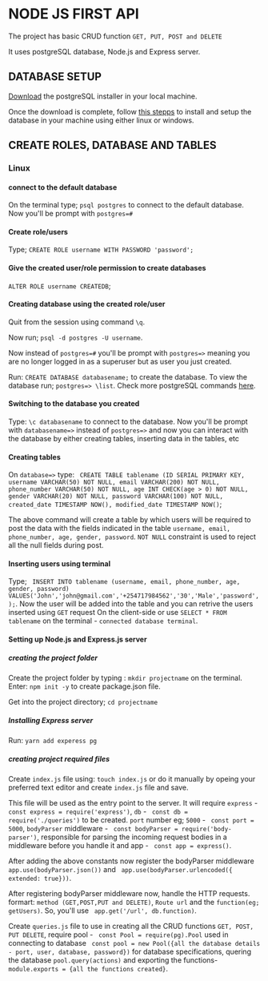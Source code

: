 # NODE JS FIRST API
The project has basic CRUD function `GET, PUT, POST and DELETE`

It uses postgreSQL database, Node.js and Express server.

## DATABASE SETUP
[Download](https://www.postgresql.org/download/) the postgreSQL installer in your local machine.

Once the download is complete, follow [this stepps](https://www.w3resource.com/PostgreSQL/install-postgresql-on-linux-and-windows.php) to install and setup the database in your machine using either linux or windows.

## CREATE ROLES, DATABASE AND TABLES

### Linux
#### connect to the default database
On the terminal type; `psql postgres` to connect to the default database. Now you'll be prompt with  `postgres=#`
####  Create role/users
Type; `CREATE ROLE username WITH PASSWORD 'password';`

#### Give the created user/role permission to create databases
`ALTER ROLE username CREATEDB`;

#### Creating database using the created role/user
Quit from the session using command `\q`.

Now run; `psql -d postgres -U username`.

Now instead of `postgres=#` you'll be prompt with `postgres=>` meaning you are no longer logged in as a superuser but as user you just created.

Run: `CREATE DATABASE databasename;` to create the database.
To view the database run; `postgres=> \list`. Check more postgreSQL commands [here](https://www.postgresqltutorial.com/psql-commands/).

#### Switching to the database you created
Type: `\c databasename` to connect to the database. Now you'll be prompt with `databasename=>` instead of `postgres=>` and now you can interact with the database by either creating tables, inserting data in the tables, etc

#### Creating tables
On `database=>` type: ` CREATE TABLE tablename (ID SERIAL PRIMARY KEY, username VARCHAR(50) NOT NULL, email VARCHAR(200) NOT NULL, phone_number VARCHAR(50) NOT NULL, age INT CHECK(age > 0) NOT NULL, gender VARCHAR(20) NOT NULL, password VARCHAR(100) NOT NULL, created_date TIMESTAMP NOW(), modified_date TIMESTAMP NOW()`;

The above command will create a table by which users will be required to post the data with the fields indicated in the table `username, email, phone_number, age, gender, password`. `NOT NULL` constraint is used to reject all the null fields during post.

#### Inserting users using terminal
Type; ` INSERT INTO tablename (username, email, phone_number, age, gender, password) VALUES('John','john@gmail.com','+254717984562','30','Male','password',);`. Now the user will be added into the table and you can retrive the users inserted using `GET` request On the client-side or use `SELECT * FROM tablename` on the terminal -  `connected database terminal`.

#### Setting up Node.js and Express.js server
##### creating the project folder
Create the project folder by typing : `mkdir projectname` on the terminal.
Enter: `npm init -y` to create package.json file.

Get into the project directory; `cd projectname`

##### Installing Express server
Run: `yarn add experess pg`

##### creating project required files
Create `index.js` file using: `touch index.js` or do it manually by opeing your preferred text editor and create `index.js` file and save. 

This file will be used as the entry point to the server. It will require `express` - ` const express = require('express')`, `db` - ` const db = require('./queries')` to be created. `port` number eg; `5000` - ` const port = 5000`, `bodyParser` middleware  - ` const bodyParser = require('body-parser')`, responsible for parsing the incoming request bodies in a middleware before you handle it and  app - ` const app = express()`.

After adding the above constants now register the bodyParser middleware ` app.use(bodyParser.json())` and ` app.use(bodyParser.urlencoded({ extended: true}))`.

After registering bodyParser middleware now, handle the HTTP requests. formart: `method (GET,POST,PUT and DELETE)`, `Route url` and the `function(eg; getUsers)`. So, you'll use ` app.get('/url', db.function)`.

Create `queries.js` file to use in creating all the CRUD functions `GET, POST, PUT DELETE`, require pool - ` const Pool = require(pg).Pool` used in connecting to database ` const pool = new Pool({all the database details - port, user, database, password})` for database specifications, quering the database `pool.query(actions)` and exporting the functions- ` module.exports = {all the functions created}`.





